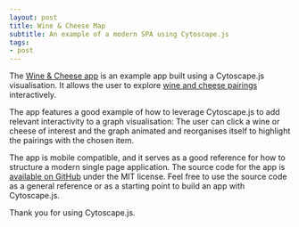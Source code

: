 ```yaml
---
layout: post
title: Wine & Cheese Map
subtitle: An example of a modern SPA using Cytoscape.js
tags:
- post
---
```


The [Wine & Cheese app](http://www.wineandcheesemap.com/) is an example app built using a Cytoscape.js visualisation.  It allows the user to explore [wine and cheese pairings](https://en.wikipedia.org/wiki/Wine_and_food_matching) interactively.

The app features a good example of how to leverage Cytoscape.js to add relevant interactivity to a graph visualisation:  The user can click a wine or cheese of interest and the graph animated and reorganises itself to highlight the pairings with the chosen item.

The app is mobile compatible, and it serves as a good reference for how to structure a modern single page application.  The source code for the app is [available on GitHub](https://github.com/cytoscape/wineandcheesemap) under the MIT license.  Feel free to use the source code as a general reference or as a starting point to build an app with Cytoscape.js.

Thank you for using Cytoscape.js.
